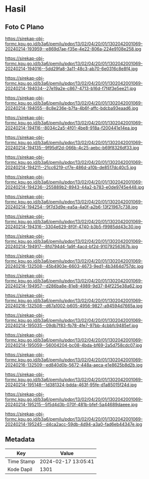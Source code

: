 # Hasil

## Foto C Plano

https://sirekap-obj-formc.kpu.go.id/b3a6/pemilu/pdpr/13/02/04/20/01/1302042001069-20240214-193959--e869d7ae-f35e-4e22-806a-224e9108e258.jpg

https://sirekap-obj-formc.kpu.go.id/b3a6/pemilu/pdpr/13/02/04/20/01/1302042001069-20240214-194016--5dd29fa8-3a11-48c3-ab70-6e0316c8e8f4.jpg

https://sirekap-obj-formc.kpu.go.id/b3a6/pemilu/pdpr/13/02/04/20/01/1302042001069-20240214-194034--27e19a2e-c867-4713-b16d-f7f4f3e5ee21.jpg

https://sirekap-obj-formc.kpu.go.id/b3a6/pemilu/pdpr/13/02/04/20/01/1302042001069-20240214-194055--8c8e236e-b7fa-4b6f-affc-bdcba93eaad6.jpg

https://sirekap-obj-formc.kpu.go.id/b3a6/pemilu/pdpr/13/02/04/20/01/1302042001069-20240214-194116--8034c2a5-4f01-4be8-918a-f200441e14ea.jpg

https://sirekap-obj-formc.kpu.go.id/b3a6/pemilu/pdpr/13/02/04/20/01/1302042001069-20240214-194135--9f95df2d-066b-4c25-aebc-b69f8326df33.jpg

https://sirekap-obj-formc.kpu.go.id/b3a6/pemilu/pdpr/13/02/04/20/01/1302042001069-20240214-194211--21cc6219-cf7e-486d-a10b-de8517dc40c5.jpg

https://sirekap-obj-formc.kpu.go.id/b3a6/pemilu/pdpr/13/02/04/20/01/1302042001069-20240214-194236--255889b2-8943-44a2-b783-e0de9745e448.jpg

https://sirekap-obj-formc.kpu.go.id/b3a6/pemilu/pdpr/13/02/04/20/01/1302042001069-20240214-194254--9f7d3d9e-ea5a-4a0f-a2b6-13f21967c738.jpg

https://sirekap-obj-formc.kpu.go.id/b3a6/pemilu/pdpr/13/02/04/20/01/1302042001069-20240214-194316--3304e629-8f0f-4740-b3b5-f9985dd43c30.jpg

https://sirekap-obj-formc.kpu.go.id/b3a6/pemilu/pdpr/13/02/04/20/01/1302042001069-20240214-194917--8fd794d4-1a9f-4acd-bf2d-91079256367b.jpg

https://sirekap-obj-formc.kpu.go.id/b3a6/pemilu/pdpr/13/02/04/20/01/1302042001069-20240216-132508--45b4903e-6603-4673-9ed1-4b3464d757dc.jpg

https://sirekap-obj-formc.kpu.go.id/b3a6/pemilu/pdpr/13/02/04/20/01/1302042001069-20240214-194957--d286ba8e-81e8-4989-9d37-84f225e38a62.jpg

https://sirekap-obj-formc.kpu.go.id/b3a6/pemilu/pdpr/13/02/04/20/01/1302042001069-20240216-132508--d67a1002-b605-4956-9827-a94594d7665a.jpg

https://sirekap-obj-formc.kpu.go.id/b3a6/pemilu/pdpr/13/02/04/20/01/1302042001069-20240214-195035--09db7f83-fb78-4fe7-97bb-4cbbfc9485ef.jpg

https://sirekap-obj-formc.kpu.go.id/b3a6/pemilu/pdpr/13/02/04/20/01/1302042001069-20240214-195059--56004204-bc08-4bda-bf69-2a5d758cdc07.jpg

https://sirekap-obj-formc.kpu.go.id/b3a6/pemilu/pdpr/13/02/04/20/01/1302042001069-20240216-132509--ed840d0b-5672-448a-aeca-e1e8625b8d2b.jpg

https://sirekap-obj-formc.kpu.go.id/b3a6/pemilu/pdpr/13/02/04/20/01/1302042001069-20240214-195148--1d381324-bdda-463f-95fe-d1a85015f24d.jpg

https://sirekap-obj-formc.kpu.go.id/b3a6/pemilu/pdpr/13/02/04/20/01/1302042001069-20240214-195215--5f5d4d3b-070f-481b-bfef-5a44689daeee.jpg

https://sirekap-obj-formc.kpu.go.id/b3a6/pemilu/pdpr/13/02/04/20/01/1302042001069-20240214-195245--d4ca2acc-59db-4d94-a3a0-fad6eb44347e.jpg


## Metadata

| Key        | Value               |
| ---------- | ------------------- |
| Time Stamp | 2024-02-17 13:05:41 |
| Kode Dapil | 1301                |



